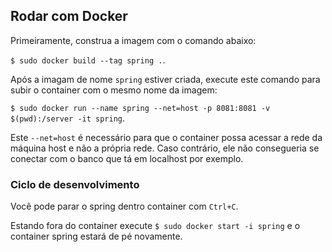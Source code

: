 ## Rodar com Docker

Primeiramente, construa a imagem com o comando abaixo:

`$ sudo docker build --tag spring .`.

Após a imagam de nome `spring` estiver criada, execute este comando para subir o container com o mesmo nome da imagem:

`$ sudo docker run --name spring --net=host -p 8081:8081 -v $(pwd):/server -it spring`.

Este `--net=host` é necessário para que o container possa acessar a rede da máquina host e não a própria rede.
Caso contrário, ele não consegueria se conectar com o banco que tá em localhost por exemplo.

### Ciclo de desenvolvimento

Você pode parar o spring dentro container com `Ctrl+C`.

Estando fora do container execute `$ sudo docker start -i spring` e o container spring estará de pé novamente.
